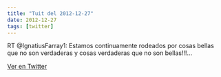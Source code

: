 ```yaml
---
title: "Tuit del 2012-12-27"
date: 2012-12-27
tags: [twitter]
---
```


RT @IgnatiusFarray1: Estamos continuamente rodeados por cosas bellas que no son verdaderas y cosas verdaderas que no son bellas!!!...



[Ver en Twitter](https://twitter.com/i/web/status/284403289662042112)
